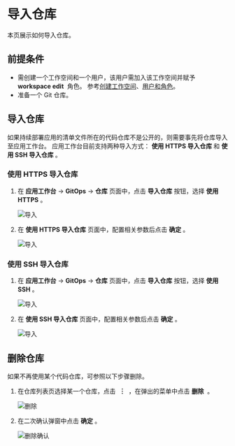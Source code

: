# 导入仓库

本页展示如何导入仓库。

## 前提条件

- 需创建一个工作空间和一个用户，该用户需加入该工作空间并赋予  __workspace edit__  角色。
  参考[创建工作空间](../../../ghippo/user-guide/workspace/workspace.md)、[用户和角色](../../../ghippo/user-guide/access-control/user.md)。
- 准备一个 Git 仓库。

## 导入仓库

如果持续部署应用的清单文件所在的代码仓库不是公开的，则需要事先将仓库导入至应用工作台。
应用工作台目前支持两种导入方式： __使用 HTTPS 导入仓库__ 和 __使用 SSH 导入仓库__ 。

### 使用 HTTPS 导入仓库

1. 在 __应用工作台__ -> __GitOps__ -> __仓库__ 页面中，点击 __导入仓库__ 按钮，选择 __使用 HTTPS__ 。

    ![导入](https://docs.daocloud.io/daocloud-docs-images/docs/amamba/images/import01.png)

2. 在 __使用 HTTPS 导入仓库__ 页面中，配置相关参数后点击 __确定__ 。

    ![导入](https://docs.daocloud.io/daocloud-docs-images/docs/amamba/images/import02.png)

### 使用 SSH 导入仓库

1. 在 __应用工作台__ -> __GitOps__ -> __仓库__ 页面中，点击 __导入仓库__ 按钮，选择 __使用 SSH__ 。

    ![导入](https://docs.daocloud.io/daocloud-docs-images/docs/amamba/images/import01.png)

2. 在 __使用 SSH 导入仓库__ 页面中，配置相关参数后点击 __确定__ 。

    ![导入](https://docs.daocloud.io/daocloud-docs-images/docs/amamba/images/import03.png)

## 删除仓库

如果不再使用某个代码仓库，可参照以下步骤删除。

1. 在仓库列表页选择某一个仓库，点击  __︙__  ，在弹出的菜单中点击 __删除__  。

    ![删除](https://docs.daocloud.io/daocloud-docs-images/docs/amamba/images/import04.png)

2. 在二次确认弹窗中点击 __确定__ 。

    ![删除确认](https://docs.daocloud.io/daocloud-docs-images/docs/amamba/images/import05.png)
